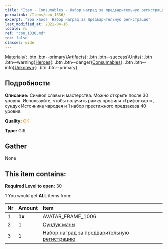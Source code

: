 ```yaml
---
title: "Item - Consumables - Набор наград за предварительную регистрацию"
permalink: /Items/con_1336/
excerpt: "Эра хаоса  Набор наград за предварительную регистрацию"
last_modified_at: 2021-04-16
locale: ru
ref: "con_1336.md"
toc: false
classes: wide
---
```

 [Materials](/ru/Items/){: .btn .btn--primary}[Artifacts](/ru/Items/Artifacts/){: .btn .btn--success}[Units](/ru/Items/Units/){: .btn .btn--warning}[Heroes](/ru/Items/Heroes/){: .btn .btn--danger}[Consumables](/ru/Items/Consumables/){: .btn .btn--info}[Unknown](/ru/Items/Unknown/){: .btn .btn--primary}

## Подробности
 **Описание:** Символ славы и мастерства. Можно открыть после 30 уровня. Используйте, чтобы получить рамку профиля «Грифонхарт», сундук Источника чародея и 1 набор престижного предзаказа 40 уровня.

 **Quality:** <span style="color: #FF8C00">OK</span>

 **Type:** Gift

## Gather

  None

## This item contains:

 **Required Level to open:** 30

 1 You would get **ALL** items  from:

  | Nr | Amount |     Item    |
  |:---|:-------|:------------|
  | 1 |  **1x** | AVATAR_FRAME_1006 |  | 
  | 2 | 1 | [Сундук маны](/ru/Items/con_1335/) |  | 
  | 3 | 1 | [Набор наград за предварительную регистрацию](/ru/Items/con_1337/) |  | 

